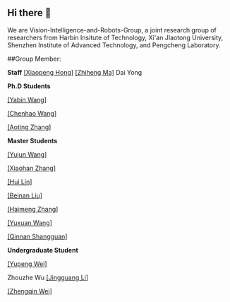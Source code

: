 ## Hi there 👋


We are Vision-Intelligence-and-Robots-Group, a joint research group of researchers from Harbin Insitute of Technology, Xi'an JIaotong University, Shenzhen Institute of Advanced Technology, and Pengcheng Laboratory.


##Group Member:

**Staff**
[[Xiaopeng Hong]](http://homepage.hit.edu.cn/hongxiaopeng)
[[Zhiheng Ma]](https://github.com/ZhihengCV)
Dai Yong

**Ph.D Students**

[[Yabin Wang]](https://github.com/iamwangyabin)

[[Chenhao Wang]](https://github.com/Mr-Monday)

[[Aoting Zhang]](https://github.com/aooating)


**Master Students**

[[Yujun Wang]](https://github.com/wyj1158965943)

[[Xiaohan Zhang]](https://github.com/zxxxxh)

[[Hui Lin]](https://github.com/LoraLinH)

[[Beinan Liu]](https://github.com/pinna526)

[[Haimeng Zhang]](https://github.com/infinite0522)

[[Yuxuan Wang]](https://github.com/wyx0203)

[[Qinnan Shangguan]](https://github.com/SG12QT)

**Undergraduate Student**

[[Yupeng Wei]](https://github.com/Lin-ke)

Zhouzhe Wu
[[Jingguang Li]](https://github.com/benmagnifico)

[[Zhengqin Wei]](https://github.com/ZhengQinLai)




<!--

**Here are some ideas to get you started:**

🙋‍♀️ A short introduction - what is your organization all about?
🌈 Contribution guidelines - how can the community get involved?
👩‍💻 Useful resources - where can the community find your docs? Is there anything else the community should know?
🍿 Fun facts - what does your team eat for breakfast?
🧙 Remember, you can do mighty things with the power of [Markdown](https://docs.github.com/github/writing-on-github/getting-started-with-writing-and-formatting-on-github/basic-writing-and-formatting-syntax)
-->
